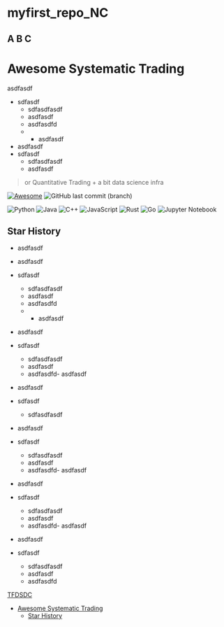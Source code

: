 # myfirst_repo_NC
## A B C
# Awesome Systematic Trading

asdfasdf
- sdfasdf
  - sdfasdfasdf
  - asdfasdf
  - asdfasdfd
  - - asdfasdf
- asdfasdf
- sdfasdf
  - sdfasdfasdf
  - asdfasdf
> or Quantitative Trading + a bit data science infra


[![Awesome](https://awesome.re/badge.svg)](https://awesome.re)
![GitHub last commit (branch)](https://img.shields.io/github/last-commit/wangzhe3224/awesome-systematic-trading/master)

![Python](https://img.shields.io/badge/python-3670A0?style=for-the-badge&logo=python&logoColor=ffdd54)
![Java](https://img.shields.io/badge/java-%23ED8B00.svg?style=for-the-badge&logo=java&logoColor=white)
![C++](https://img.shields.io/badge/c++-%2300599C.svg?style=for-the-badge&logo=c%2B%2B&logoColor=white)
![JavaScript](https://img.shields.io/badge/javascript-%23323330.svg?style=for-the-badge&logo=javascript&logoColor=%23F7DF1E)
![Rust](https://img.shields.io/badge/rust-%23000000.svg?style=for-the-badge&logo=rust&logoColor=white)
![Go](https://img.shields.io/badge/go-%2300ADD8.svg?style=for-the-badge&logo=go&logoColor=white)
![Jupyter Notebook](https://img.shields.io/badge/jupyter-%23FA0F00.svg?style=for-the-badge&logo=jupyter&logoColor=white)

## Star History

- asdfasdf
- asdfasdf
- sdfasdf
  - sdfasdfasdf
  - asdfasdf
  - asdfasdfd
  - - asdfasdf
- asdfasdf
- sdfasdf
  - sdfasdfasdf
  - asdfasdf
  - asdfasdfd- asdfasdf
- asdfasdf
- sdfasdf
  - sdfasdfasdf

- asdfasdf
- sdfasdf
  - sdfasdfasdf
  - asdfasdf
  - asdfasdfd- asdfasdf
- asdfasdf
- sdfasdf
  - sdfasdfasdf
  - asdfasdf
  - asdfasdfd- asdfasdf
- asdfasdf
- sdfasdf
  - sdfasdfasdf
  - asdfasdf
  - asdfasdfd

[TFDSDC](#A-B-C)
  
- [Awesome Systematic Trading](#awesome-systematic-trading)
  - [Star History](#star-history)
